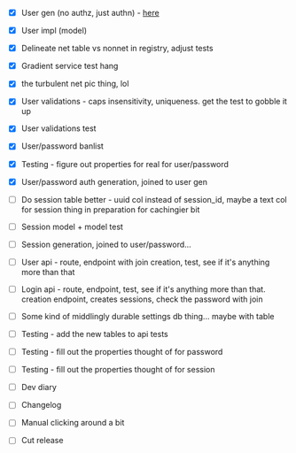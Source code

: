 - [x] User gen (no authz, just authn) - [here](https://cheatsheetseries.owasp.org/cheatsheets/Authentication_Cheat_Sheet.html)
- [x] User impl (model)
- [x] Delineate net table vs nonnet in registry, adjust tests
- [x] Gradient service test hang

- [x] the turbulent net pic thing, lol

- [x] User validations - caps insensitivity, uniqueness. get the test to gobble it up
- [x] User validations test
- [x] User/password banlist
- [x] Testing - figure out properties for real for user/password
- [x] User/password auth generation, joined to user gen

- [ ] Do session table better - uuid col instead of session\_id, maybe a text col for session thing in preparation for cachingier bit
- [ ] Session model + model test
- [ ] Session generation, joined to user/password...
- [ ] User api - route, endpoint with join creation, test, see if it's anything more than that
- [ ] Login api - route, endpoint, test, see if it's anything more than that. creation endpoint, creates sessions, check the password with join

- [ ] Some kind of middlingly durable settings db thing... maybe with table
- [ ] Testing - add the new tables to api tests
- [ ] Testing - fill out the properties thought of for password
- [ ] Testing - fill out the properties thought of for session

- [ ] Dev diary
- [ ] Changelog
- [ ] Manual clicking around a bit
- [ ] Cut release
